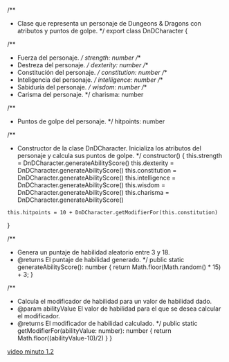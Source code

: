 /**
 * Clase que representa un personaje de Dungeons & Dragons con atributos y puntos de golpe.
 */
export class DnDCharacter {

  /**
   * Fuerza del personaje.
   */
  strength: number
  /**
   * Destreza del personaje.
   */
  dexterity: number
  /**
   * Constitución del personaje.
   */
  constitution: number
  /**
   * Inteligencia del personaje.
   */
  intelligence: number
  /**
   * Sabiduría del personaje.
   */
  wisdom: number
  /**
   * Carisma del personaje.
   */
  charisma: number

  /**
   * Puntos de golpe del personaje.
   */
  hitpoints: number

  /**
   * Constructor de la clase DnDCharacter. Inicializa los atributos del personaje y calcula sus puntos de golpe.
   */
  constructor() {
    this.strength = DnDCharacter.generateAbilityScore()
    this.dexterity = DnDCharacter.generateAbilityScore()
    this.constitution = DnDCharacter.generateAbilityScore()
    this.intelligence = DnDCharacter.generateAbilityScore()
    this.wisdom = DnDCharacter.generateAbilityScore()
    this.charisma = DnDCharacter.generateAbilityScore()

    this.hitpoints = 10 + DnDCharacter.getModifierFor(this.constitution)
  }

  /**
   * Genera un puntaje de habilidad aleatorio entre 3 y 18.
   * @returns El puntaje de habilidad generado.
   */
  public static generateAbilityScore(): number {
    return Math.floor(Math.random() * 15) + 3;
  }

  /**
   * Calcula el modificador de habilidad para un valor de habilidad dado.
   * @param abilityValue El valor de habilidad para el que se desea calcular el modificador.
   * @returns El modificador de habilidad calculado.
   */
  public static getModifierFor(abilityValue: number): number {
    return Math.floor((abilityValue-10)/2)
  }
}

[video minuto 1.2 ](https://youtu.be/0rV98CMguJc)